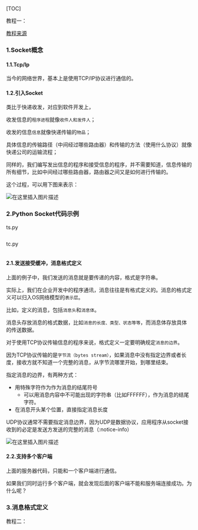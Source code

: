 [TOC]

教程一：

[教程来源](https://www.bilibili.com/video/BV1a7411z75u)

### 1.Socket概念

#### 1.1.Tcp/Ip

当今的网络世界，基本上是使用TCP/IP协议进行通信的。

#### 1.2.引入Socket

类比于快递收发，对应到软件开发上，

收发信息的`程序进程`就像`收件人和发件人`；

收发的信息`信息`就像快递传输的`物品`；

具体信息的传输路径（中间经过哪些路由器）和传输的方法（使用什么协议）就像快递公司的运输流程；

同样的，我们编写发出信息的程序和接受信息的程序，并不需要知道，信息传输的所有细节，比如中间经过哪些路由器，路由器之间又是如何进行传输的。

这个过程，可以用下图来表示：

![在这里插入图片描述](https://img-blog.csdnimg.cn/0f9e4e7e819a4e2d9227766420a5ca4b.png?x-oss-process=image/watermark,type_ZmFuZ3poZW5naGVpdGk,shadow_10,text_aHR0cHM6Ly9ibG9nLmNzZG4ubmV0L3FxXzE3MjczNzI3,size_16,color_FFFFFF,t_70)

### 2.Python Socket代码示例

ts.py

```python
```

tc.py

```python
```

#### 2.1.发送接受缓冲，消息格式定义

上面的例子中，我们发送的消息就是要传递的内容，格式是字符串。

实际上，我们在企业开发中的程序通讯，消息往往是有格式定义的。消息的格式定义可以归入OS网络模型的`表示层`。

比如，定义的消息，包括`消息头`和`消息体`。

消息头存放消息的格式数据，比如`消息的长度、类型、状态等等`，而消息体存放具体的传送数据。

对于使用TCP协议传输信息的程序来说，格式定义一定要明确规定`消息的边界`。

因为TCP协议传输的是`字节流（bytes stream）`，如果消息中没有指定边界或者长度，接收方就不知道一个完整的消息，从字节流哪里开始，到哪里结束。

指定消息的边界，有两种方式：

- 用特殊字符作为作为消息的结尾符号
  - 可以用消息内容中不可能出现的字符串（比如FFFFFF），作为消息的结尾字符。
- 在消息开头某个位置，直接指定消息长度

UDP协议通常不需要指定消息边界，因为UDP是数据协议，应用程序从socket接收到的必定是发送方发送的完整的消息（:notice-info）



![在这里插入图片描述](https://img-blog.csdnimg.cn/cbd594c146974b35834bac6aba6c905c.png?x-oss-process=image/watermark,type_ZmFuZ3poZW5naGVpdGk,shadow_10,text_aHR0cHM6Ly9ibG9nLmNzZG4ubmV0L3FxXzE3MjczNzI3,size_16,color_FFFFFF,t_70)

#### 2.2.支持多个客户端

上面的服务器代码，只能和一个客户端进行通信。

如果我们同时运行多个客户端，就会发现后面的客户端不能和服务端连接成功。为什么呢？

### 3.消息格式定义





教程二：